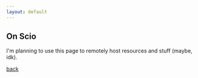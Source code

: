 ```yaml
---
layout: default
---
```


## On Scio 

I'm planning to use this page to remotely host resources and stuff (maybe, idk).

[back](./)
